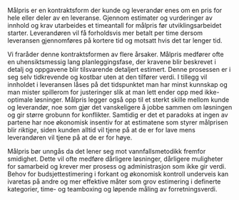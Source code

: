 Målpris er en kontraktsform der kunde og leverandør enes om en pris for hele eller deler av en leveranse. Gjennom estimater og vurderinger av innhold og krav utarbeides et timeantall for målpris før utviklingsarbeidet starter. Leverandøren vil få forholdsvis mer betalt per time dersom leveransen gjennomføres på kortere tid og motsatt hvis det tar lenger tid.

Vi fraråder denne kontraktsformen av flere årsaker. Målpris medfører ofte en uhensiktsmessig lang planleggingsfase, der kravene blir beskrevet i detalj og oppgavene blir tilsvarende detaljert estimert. Denne prosessen er i seg selv tidkrevende og kostbar uten at den tilfører verdi. I tillegg vil innholdet i leveransen låses på det tidspunktet man har minst kunnskap og man mister spillerom for justeringer slik at man lett ender opp med ikke-optimale løsninger. Målpris legger også opp til et sterkt skille mellom kunde og leverandør, noe som gjør det vanskeligere å jobbe sammen om løsningen og gir større grobunn for konflikter. Samtidig er det et paradoks at ingen av partene har noe økonomisk insentiv for at estimatene som styrer målprisen blir _riktige_, siden kunden alltid vil tjene på at de er for lave mens leverandøren vil tjene på at de er for høye.

Målpris bør unngås da det lener seg mot vannfallsmetodikk fremfor smidighet. Dette vil ofte medføre dårligere løsninger, dårligere muligheter for samarbeid og krever mer prosess og administrasjon som ikke gir verdi. Behov for budsjettestimering i forkant og økonomisk kontroll underveis kan ivaretas på andre og mer effektive måter som grov estimering i definerte kategorier, time- og teamboxing og løpende måling av forretningsverdi.